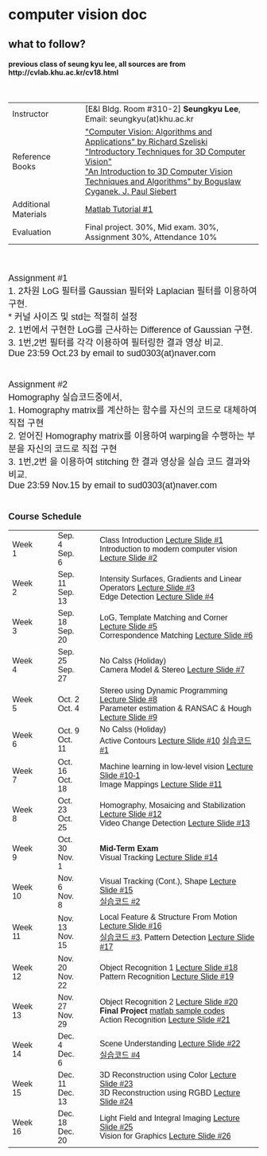 <h1>computer vision doc</h1>

<h2>what to follow?</h2>

<h4>previous class of seung kyu lee, all sources are from http://cvlab.khu.ac.kr/cv18.html</h4>

<br>
<table>
<tr>
<td>
Instructor
</td><td>&nbsp;&nbsp;&nbsp;&nbsp;</td>
<td>
[E&amp;I Bldg. Room #310-2] <b>Seungkyu Lee</b>, Email: seungkyu(at)khu.ac.kr
</td>
</tr>
<tr>
<td>
Reference Books
</td><td>&nbsp;&nbsp;&nbsp;&nbsp;</td>
<td>
<a href="http://szeliski.org/Book/">"Computer Vision: Algorithms and Applications" by Richard Szeliski</a><br>
<a href="http://www.google.co.kr/url?sa=t&amp;rct=j&amp;q=&amp;esrc=s&amp;source=web&amp;cd=1&amp;sqi=2&amp;ved=0CCcQFjAA&amp;url=http%3A%2F%2Fwww.itu.dk%2Fcourses%2FSIGB%2FF2011%2Funtitled%2520folder%2FReading%2FIntroductory%2520Techniques%2520for%25203D%2520Computer%2520Vision.pdf&amp;ei=Snv9U7XgIYWF8gXEmYLgCA&amp;usg=AFQjCNFroT86l5dRYF2CmrbRbgD55vkbvg&amp;sig2=pEmvQ2R7dZYPlO8OyD2GIA&amp;bvm=bv.74035653,d.dGc&amp;cad=rjt">"Introductory Techniques for 3D Computer Vision"<br>
</a><a href="http://www.google.co.kr/url?sa=t&amp;rct=j&amp;q=&amp;esrc=s&amp;source=web&amp;cd=2&amp;cad=rja&amp;uact=8&amp;sqi=2&amp;ved=0CC4QFjAB&amp;url=http%3A%2F%2Fwww.itu.dk%2Fcourses%2FSIGB%2FF2011%2Funtitled%2520folder%2FReading%2FRelatedBooks%2FIntroduction%2520to%25203D%2520CV%2520techniqes.pdf&amp;ei=rHr9U77IN8bq8AXI24DoCg&amp;usg=AFQjCNGLfSx9Nm_ULVXRhCNkLOLMjlnNKw&amp;sig2=h39u5LoxcFtI9RhvDwCn3A&amp;bvm=bv.74035653,d.dGc">"An Introduction to 3D Computer Vision Techniques and Algorithms" by Boguslaw Cyganek, J. Paul Siebert</a><br>
</td>
</tr>
<tr>
<td>
Additional Materials
</td><td>&nbsp;&nbsp;&nbsp;&nbsp;</td>
<td>
<a href="http://cs.brown.edu/courses/cs143/docs/matlab-tutorial/index.html">Matlab Tutorial #1</a><br>
</td>
</tr>
<tr>
<td>
Evaluation
</td><td>&nbsp;&nbsp;&nbsp;&nbsp;</td>
<td>
Final project. 30%, Mid exam. 30%, Assignment 30%, Attendance 10%
</td>
</tr>
</tbody></table><font face="arial,sans-serif" size="4">
<br><br>
Assignment #1<br>
1. 2차원 LoG 필터를 Gaussian 필터와 Laplacian 필터를 이용하여 구현.<br>
* 커널 사이즈 및 std는 적절히 설정 <br>
2. 1번에서 구현한 LoG를 근사하는 Difference of Gaussian 구현.<br>
3. 1번,2번 필터를 각각 이용하여 필터링한 결과 영상 비교.<br>
Due 23:59 Oct.23 by email to sud0303(at)naver.com <br>
<br><br>
Assignment #2<br>
Homography 실습코드중에서,<br>
1. Homography matrix를 계산하는 함수를 자신의 코드로 대체하여 직접 구현 <br>
2. 얻어진 Homography matrix를 이용하여 warping을 수행하는 부분을 자신의 코드로 직접 구현 <br>
3. 1번,2번 을 이용하여 stitching 한 결과 영상을 실습 코드 결과와 비교.<br>
Due 23:59 Nov.15 by email to sud0303(at)naver.com <br>
<br><br>
<b>Course Schedule</b>

<br>

<table>
<tbody><tr><td>Week 1</td><td>&nbsp;&nbsp;</td>
<td>Sep. 4<br>Sep. 6</td><td>&nbsp;&nbsp;</td><td>
Class Introduction <a href="http://cvlab.khu.ac.kr/CVLecture1.pdf">Lecture Slide #1</a><br>
Introduction to modern computer vision <a href="http://cvlab.khu.ac.kr/CVLecture2.pdf">Lecture Slide #2</a><br>
</td></tr>
<tr><td>Week 2</td><td>&nbsp;&nbsp;</td>
<td>Sep. 11<br>Sep. 13</td><td>&nbsp;&nbsp;</td><td>
Intensity Surfaces, Gradients and Linear Operators <a href="http://cvlab.khu.ac.kr/CVLecture3.pdf">Lecture Slide #3</a><br>
Edge Detection <a href="http://cvlab.khu.ac.kr/CVLecture4.pdf">Lecture Slide #4</a>
</td></tr>
<tr><td>Week 3</td><td>&nbsp;&nbsp;</td>
<td>Sep. 18<br>Sep. 20</td><td>&nbsp;&nbsp;</td><td>
LoG, Template Matching and Corner <a href="http://cvlab.khu.ac.kr/CVLecture5.pdf">Lecture Slide #5</a><br>
Correspondence Matching <a href="http://cvlab.khu.ac.kr/CVLecture6.pdf">Lecture Slide #6</a>
</td></tr>
<tr><td>Week 4</td><td>&nbsp;&nbsp;</td>
<td>Sep. 25<br>Sep. 27</td><td>&nbsp;&nbsp;</td><td>
No Calss (Holiday) <br>
Camera Model &amp; Stereo <a href="http://cvlab.khu.ac.kr/CVLecture7.pdf">Lecture Slide #7</a>
</td></tr>
<tr><td>Week 5</td><td>&nbsp;&nbsp;</td>
<td>Oct. 2<br>Oct. 4</td><td>&nbsp;&nbsp;</td><td>
Stereo using Dynamic Programming <a href="http://cvlab.khu.ac.kr/CVLecture8.pdf">Lecture Slide #8</a><br>
Parameter estimation &amp; RANSAC &amp; Hough <a href="http://cvlab.khu.ac.kr/CVLecture9.pdf">Lecture Slide #9</a>
</td></tr>
<tr><td>Week 6</td><td>&nbsp;&nbsp;</td>
<td>Oct. 9<br>Oct. 11</td><td>&nbsp;&nbsp;</td><td>
No Calss (Holiday) <br>
Active Contours <a href="http://cvlab.khu.ac.kr/CVLecture10.pdf">Lecture Slide #10</a> <a href="http://cvlab.khu.ac.kr/cvcode1.zip"> 실습코드 #1</a>
</td></tr>
<tr><td>Week 7</td><td>&nbsp;&nbsp;</td>
<td>Oct. 16<br>Oct. 18</td><td>&nbsp;&nbsp;</td><td>
Machine learning in low-level vision <a href="http://cvlab.khu.ac.kr/CVLecture10_1.pdf">Lecture Slide #10-1</a><br>
Image Mappings <a href="http://cvlab.khu.ac.kr/CVLecture11.pdf">Lecture Slide #11</a>
</td></tr>
<tr><td>Week 8</td><td>&nbsp;&nbsp;</td>
<td>Oct. 23<br>Oct. 25</td><td>&nbsp;&nbsp;</td><td>
Homography, Mosaicing and Stabilization <a href="http://cvlab.khu.ac.kr/CVLecture12.pdf">Lecture Slide #12</a><br>
Video Change Detection <a href="http://cvlab.khu.ac.kr/CVLecture13.pdf">Lecture Slide #13</a>
</td></tr>
<tr><td>Week 9</td><td>&nbsp;&nbsp;</td>
<td>Oct. 30<br>Nov. 1</td><td>&nbsp;&nbsp;</td><td>
<b> Mid-Term Exam</b> <br>
Visual Tracking <a href="http://cvlab.khu.ac.kr/CVLecture14.pdf">Lecture Slide #14</a> 
</td></tr>
<tr><td>Week 10</td><td>&nbsp;&nbsp;</td>
<td>Nov. 6<br>Nov. 8</td><td>&nbsp;&nbsp;</td><td>
Visual Tracking (Cont.), Shape <a href="http://cvlab.khu.ac.kr/CVLecture15.pdf">Lecture Slide #15</a><br>
<a href="http://cvlab.khu.ac.kr/CV_practice_2.zip"> 실습코드 #2</a>
</td></tr>
<tr><td>Week 11</td><td>&nbsp;&nbsp;</td>
<td>Nov. 13<br>Nov. 15</td><td>&nbsp;&nbsp;</td><td>
Local Feature &amp; Structure From Motion <a href="http://cvlab.khu.ac.kr/CVLecture16.pdf">Lecture Slide #16</a><br>
<a href="http://cvlab.khu.ac.kr/CV_practice_3.zip">실습코드 #3</a>, Pattern Detection <a href="http://cvlab.khu.ac.kr/CVLecture17.pdf">Lecture Slide #17</a>
</td></tr>
<tr><td>Week 12</td><td>&nbsp;&nbsp;</td>
<td>Nov. 20<br>Nov. 22</td><td>&nbsp;&nbsp;</td><td>
Object Recognition 1 <a href="http://cvlab.khu.ac.kr/CVLecture18.pdf">Lecture Slide #18</a><br>
Pattern Recognition <a href="http://cvlab.khu.ac.kr/CVLecture19.pdf">Lecture Slide #19</a>
</td></tr>
<tr><td>Week 13</td><td>&nbsp;&nbsp;</td>
<td>Nov. 27<br>Nov. 29</td><td>&nbsp;&nbsp;</td><td>
Object Recognition 2 <a href="http://cvlab.khu.ac.kr/CVLecture20.pdf">Lecture Slide #20</a> <b>Final Project</b> <a href="http://cvlab.khu.ac.kr/collected.zip">matlab sample codes</a><br>
Action Recognition <a href="http://cvlab.khu.ac.kr/CVLecture21.pdf">Lecture Slide #21</a>
</td></tr>
<tr><td>Week 14</td><td>&nbsp;&nbsp;</td>
<td>Dec. 4<br>Dec. 6</td><td>&nbsp;&nbsp;</td><td>
Scene Understanding <a href="http://cvlab.khu.ac.kr/CVLecture22.pdf">Lecture Slide #22</a><br>
<a href="http://cvlab.khu.ac.kr/CV_practice_4.zip">실습코드 #4</a>
</td></tr>
<tr><td>Week 15</td><td>&nbsp;&nbsp;</td>
<td>Dec. 11<br>Dec. 13</td><td>&nbsp;&nbsp;</td><td>
3D Reconstruction using Color <a href="http://cvlab.khu.ac.kr/CVLecture23.pdf">Lecture Slide #23</a><br>
3D Reconstruction using RGBD <a href="http://cvlab.khu.ac.kr/CVLecture24.pdf">Lecture Slide #24</a>
</td></tr>
<tr><td>Week 16</td><td>&nbsp;&nbsp;</td>
<td>Dec. 18<br>Dec. 20</td><td>&nbsp;&nbsp;</td><td>
Light Field and Integral Imaging <a href="http://cvlab.khu.ac.kr/CVLecture25_1.pdf">Lecture Slide #25</a> <br> 
Vision for Graphics <a href="http://cvlab.khu.ac.kr/CVLecture26.pdf">Lecture Slide #26</a> 
</td></tr>
</table>


